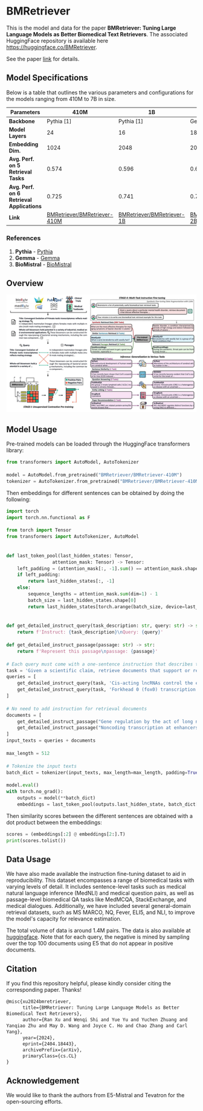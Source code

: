 # BMRetriever

This is the model and data for the paper **BMRetriever: Tuning Large Language Models as Better Biomedical Text Retrievers**. The associated HuggingFace repository is available here https://huggingface.co/BMRetriever.

See the paper [link](https://arxiv.org/abs/2404.18443) for details.


## Model Specifications

Below is a table that outlines the various parameters and configurations for the models ranging from 410M to 7B in size.

| Parameters       | 410M        | 1B           | 2B           | 7B               |
|------------------|-------------|--------------|--------------|------------------|
| **Backbone**     | Pythia [1]  | Pythia [1]   | Gemma [2]    | BioMistral [3]   |
| **Model Layers** | 24          | 16           | 18           | 32               |
| **Embedding Dim.** | 1024      | 2048         | 2048         | 4096             |
| **Avg. Perf. on 5 Retrieval Tasks** |    0.574   |  0.596    |   0.600     |    0.610         |
| **Avg. Perf. on 6 Retrieval Applications** |     0.725  |     0.741    |     0.775    |  0.793         |
| **Link** |    [BMRetriever/BMRetriever-410M](https://huggingface.co/BMRetriever/BMRetriever-410M)   |  [BMRetriever/BMRetriever-1B](https://huggingface.co/BMRetriever/BMRetriever-1B)    |  [BMRetriever/BMRetriever-2B](https://huggingface.co/BMRetriever/BMRetriever-2B)     |    [BMRetriever/BMRetriever-7B](https://huggingface.co/BMRetriever/BMRetriever-7B)         |


### References

1. **Pythia** - [Pythia](https://huggingface.co/models?other=pythia)
2. **Gemma** - [Gemma](https://huggingface.co/google/gemma-2b)
3. **BioMistral** - [BioMistral](https://huggingface.co/BioMistral/BioMistral-7B)

## Overview
![framework](teaser/overview.png)

## Model Usage

Pre-trained models can be loaded through the HuggingFace transformers library:

```python
from transformers import AutoModel, AutoTokenizer

model = AutoModel.from_pretrained("BMRetriever/BMRetriever-410M") 
tokenizer = AutoTokenizer.from_pretrained("BMRetriever/BMRetriever-410M") 
```

Then embeddings for different sentences can be obtained by doing the following:

```python
import torch
import torch.nn.functional as F

from torch import Tensor
from transformers import AutoTokenizer, AutoModel


def last_token_pool(last_hidden_states: Tensor,
                 attention_mask: Tensor) -> Tensor:
    left_padding = (attention_mask[:, -1].sum() == attention_mask.shape[0])
    if left_padding:
        return last_hidden_states[:, -1]
    else:
        sequence_lengths = attention_mask.sum(dim=1) - 1
        batch_size = last_hidden_states.shape[0]
        return last_hidden_states[torch.arange(batch_size, device=last_hidden_states.device), sequence_lengths]


def get_detailed_instruct_query(task_description: str, query: str) -> str:
    return f'Instruct: {task_description}\nQuery: {query}'

def get_detailed_instruct_passage(passage: str) -> str:
    return f'Represent this passage\npassage: {passage}'

# Each query must come with a one-sentence instruction that describes the task
task = 'Given a scientific claim, retrieve documents that support or refute the claim'
queries = [
    get_detailed_instruct_query(task, 'Cis-acting lncRNAs control the expression of genes that are positioned in the vicinity of their transcription sites.'),
    get_detailed_instruct_query(task, 'Forkhead 0 (fox0) transcription factors are involved in apoptosis.')
]

# No need to add instruction for retrieval documents
documents = [
    get_detailed_instruct_passage("Gene regulation by the act of long non-coding RNA transcription Long non-protein-coding RNAs (lncRNAs) are proposed to be the largest transcript class in the mouse and human transcriptomes. Two important questions are whether all lncRNAs are functional and how they could exert a function. Several lncRNAs have been shown to function through their product, but this is not the only possible mode of action. In this review we focus on a role for the process of lncRNA transcription, independent of the lncRNA product, in regulating protein-coding-gene activity in cis. We discuss examples where lncRNA transcription leads to gene silencing or activation, and describe strategies to determine if the lncRNA product or its transcription causes the regulatory effect."),
    get_detailed_instruct_passage("Noncoding transcription at enhancers: general principles and functional models. Mammalian genomes are extensively transcribed outside the borders of protein-coding genes. Genome-wide studies recently demonstrated that cis-regulatory genomic elements implicated in transcriptional control, such as enhancers and locus-control regions, represent major sites of extragenic noncoding transcription. Enhancer-templated transcripts provide a quantitatively small contribution to the total amount of cellular nonribosomal RNA; nevertheless, the possibility that enhancer transcription and the resulting enhancer RNAs may, in some cases, have functional roles, rather than represent mere transcriptional noise at accessible genomic regions, is supported by an increasing amount of experimental data. In this article we review the current knowledge on enhancer transcription and its functional implications.")
]
input_texts = queries + documents

max_length = 512

# Tokenize the input texts
batch_dict = tokenizer(input_texts, max_length=max_length, padding=True, truncation=True, return_tensors='pt')

model.eval()
with torch.no_grad():
    outputs = model(**batch_dict)
    embeddings = last_token_pool(outputs.last_hidden_state, batch_dict['attention_mask'])
```

Then similarity scores between the different sentences are obtained with a dot product between the embeddings:

```python
scores = (embeddings[:2] @ embeddings[2:].T)
print(scores.tolist())
```

## Data Usage
We have also made available the instruction fine-tuning dataset to aid in reproducibility. This dataset encompasses a range of biomedical tasks with varying levels of detail. It includes sentence-level tasks such as medical natural language inference (MedNLI) and medical question pairs, as well as passage-level biomedical QA tasks like MedMCQA, StackExchange, and medical dialogues. Additionally, we have included several general-domain retrieval datasets, such as MS MARCO, NQ, Fever, ELI5, and NLI, to improve the model's capacity for relevance estimation.

The total volume of data is around 1.4M pairs. The data is also available at [huggingface](https://huggingface.co/datasets/BMRetriever/biomed_retrieval_dataset). Note that for each query, the negative is mined by sampling over the top 100 documents using E5 that do not appear in positive documents.

## Citation
If you find this repository helpful, please kindly consider citing the corresponding paper. Thanks!
```
@misc{xu2024bmretriever,
      title={BMRetriever: Tuning Large Language Models as Better Biomedical Text Retrievers}, 
      author={Ran Xu and Wenqi Shi and Yue Yu and Yuchen Zhuang and Yanqiao Zhu and May D. Wang and Joyce C. Ho and Chao Zhang and Carl Yang},
      year={2024},
      eprint={2404.18443},
      archivePrefix={arXiv},
      primaryClass={cs.CL}
}
```

## Acknowledgement
We would like to thank the authors from E5-Mistral and Tevatron for the open-sourcing efforts.
